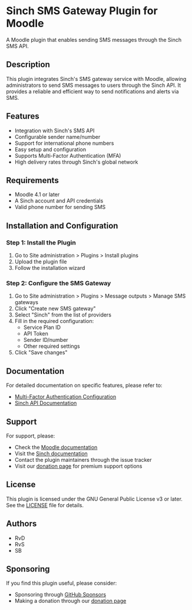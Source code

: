 # Sinch SMS Gateway Plugin for Moodle

A Moodle plugin that enables sending SMS messages through the Sinch SMS API.

## Description

This plugin integrates Sinch's SMS gateway service with Moodle, allowing administrators to send SMS messages to users through the Sinch API. It provides a reliable and efficient way to send notifications and alerts via SMS.

## Features

- Integration with Sinch's SMS API
- Configurable sender name/number
- Support for international phone numbers
- Easy setup and configuration
- Supports Multi-Factor Authentication (MFA)
- High delivery rates through Sinch's global network

## Requirements
- Moodle 4.1 or later
- A Sinch account and API credentials
- Valid phone number for sending SMS

## Installation and Configuration

### Step 1: Install the Plugin
1. Go to Site administration > Plugins > Install plugins
2. Upload the plugin file
3. Follow the installation wizard

### Step 2: Configure the SMS Gateway
1. Go to Site administration > Plugins > Message outputs > Manage SMS gateways
2. Click "Create new SMS gateway"
3. Select "Sinch" from the list of providers
4. Fill in the required configuration:
   - Service Plan ID
   - API Token
   - Sender ID/number
   - Other required settings
5. Click "Save changes"

## Documentation

For detailed documentation on specific features, please refer to:
- [Multi-Factor Authentication Configuration](docs/mfa-configuration.md)
- [Sinch API Documentation](https://developers.sinch.com/docs/sms/)

## Support

For support, please:
- Check the [Moodle documentation](https://docs.moodle.org/)
- Visit the [Sinch documentation](https://developers.sinch.com/docs/sms/)
- Contact the plugin maintainers through the issue tracker
- Visit our [donation page](https://customerpanel.sebsoft.nl/sebsoft/donate/intro.php) for premium support options

## License

This plugin is licensed under the GNU General Public License v3 or later. See the [LICENSE](LICENSE) file for details.

## Authors

- RvD
- RvS
- SB

## Sponsoring

If you find this plugin useful, please consider:
- Sponsoring through [GitHub Sponsors](https://github.com/sponsors/sebsoftnl)
- Making a donation through our [donation page](https://customerpanel.sebsoft.nl/sebsoft/donate/intro.php)

